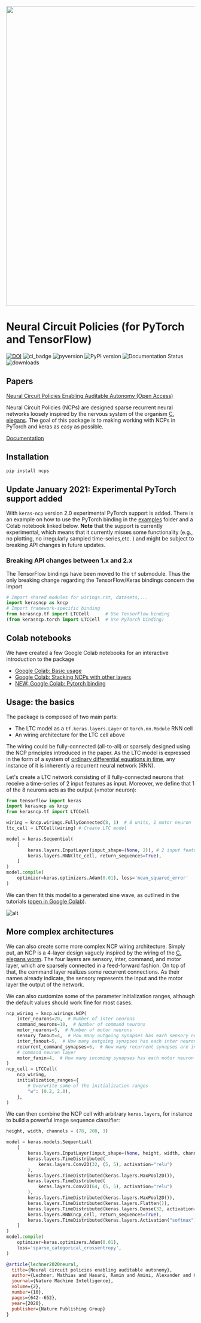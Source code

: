 <div align="center"><img src="https://raw.githubusercontent.com/mlech26l/ncps/master/docs/img/banner.png" width="800"/></div>

# Neural Circuit Policies (for PyTorch and TensorFlow)

[![DOI](https://zenodo.org/badge/290199641.svg)](https://zenodo.org/badge/latestdoi/290199641)
![ci_badge](https://github.com/mlech26l/ncps/actions/workflows/python-test.yml/badge.svg) 
![pyversion](misc/pybadge.svg)
![PyPI version](https://img.shields.io/pypi/v/ncps)
![Documentation Status](https://readthedocs.org/projects/ncps/badge/?version=latest)
![downloads](https://img.shields.io/pypi/dm/ncps)

## Papers

[Neural Circuit Policies Enabling Auditable Autonomy (Open Access)](https://publik.tuwien.ac.at/files/publik_292280.pdf)

Neural Circuit Policies (NCPs) are designed sparse recurrent neural networks loosely inspired by the nervous system of the organism [C. elegans](http://www.wormbook.org/chapters/www_celegansintro/celegansintro.html). 
The goal of this package is to making working with NCPs in PyTorch and keras as easy as possible.

[Documentation](https://ncps.readthedocs.io/en/latest/index.html)

## Installation

```bash
pip install ncps
```


## Update January 2021: Experimental PyTorch support added

With ```keras-ncp``` version 2.0 experimental PyTorch support is added. There is an example on how to use the PyTorch binding in the [examples](https://github.com/mlech26l/keras-ncp/blob/master/examples/pt_example.py) folder and a Colab notebook linked below.
**Note** that the support is currently experimental, which means that it currently misses some functionality (e.g., no plotting, no irregularly sampled time-series,etc. ) and might be subject to breaking API changes in future updates.


### Breaking API changes between 1.x and 2.x

The TensorFlow bindings have been moved to the ```tf``` submodule. Thus the only breaking change regarding the TensorFlow/Keras bindings concern the import


```python
# Import shared modules for wirings.rst, datasets,...
import kerasncp as kncp
# Import framework-specific binding
from kerasncp.tf import LTCCell      # Use TensorFlow binding
(from kerasncp.torch import LTCCell  # Use PyTorch binding)
```

## Colab notebooks

We have created a few Google Colab notebooks for an interactive introduction to the package

- [Google Colab: Basic usage](https://colab.research.google.com/drive/1IvVXVSC7zZPo5w-PfL3mk1MC3PIPw7Vs?usp=sharing)
- [Google Colab: Stacking NCPs with other layers](https://colab.research.google.com/drive/1-mZunxqVkfZVBXNPG0kTSKUNQUSdZiBI?usp=sharing)
- [NEW: Google Colab: Pytorch binding](https://colab.research.google.com/drive/1VWoGcpyqGvrUOUzH7ccppE__m-n1cAiI?usp=sharing)

## Usage: the basics

The package is composed of two main parts: 

- The LTC model as a ```tf.keras.layers.Layer``` or ```torch.nn.Module``` RNN cell
- An wiring architecture for the LTC cell above

The wiring could be fully-connected (all-to-all) or sparsely designed using the NCP principles introduced in the paper.
As the LTC model is expressed in the form of a system of [ordinary differential equations in time](https://arxiv.org/abs/2006.04439), any instance of it is inherently a recurrent neural network (RNN).

Let's create a LTC network consisting of 8 fully-connected neurons that receive a time-series of 2 input features as input. Moreover, we define that 1 of the 8 neurons acts as the output (=motor neuron):

```python
from tensorflow import keras
import kerasncp as kncp
from kerasncp.tf import LTCCell

wiring = kncp.wirings.FullyConnected(8, 1)  # 8 units, 1 motor neuron
ltc_cell = LTCCell(wiring) # Create LTC model

model = keras.Sequential(
    [
        keras.layers.InputLayer(input_shape=(None, 2)), # 2 input features
        keras.layers.RNN(ltc_cell, return_sequences=True),
    ]
)
model.compile(
    optimizer=keras.optimizers.Adam(0.01), loss='mean_squared_error'
)

```


We can then fit this model to a generated sine wave, as outlined in the tutorials ([open in Google Colab](https://colab.research.google.com/drive/1IvVXVSC7zZPo5w-PfL3mk1MC3PIPw7Vs?usp=sharing)).

![alt](misc/sine.webp)

## More complex architectures

We can also create some more complex NCP wiring architecture. 
Simply put, an NCP is a 4-layer design vaguely inspired by the wiring of the [C. elegans worm](https://wormwiring.org/). The four layers are sensory, inter, command, and motor layer, which are sparsely connected in a feed-forward fashion. On top of that, the command layer realizes some recurrent connections. As their names already indicate, the sensory represents the input and the motor layer the output of the network.

We can also customize some of the parameter initialization ranges, although the default values should work fine for most cases.
```python
ncp_wiring = kncp.wirings.NCP(
    inter_neurons=20,  # Number of inter neurons
    command_neurons=10,  # Number of command neurons
    motor_neurons=5,  # Number of motor neurons
    sensory_fanout=4,  # How many outgoing synapses has each sensory neuron
    inter_fanout=5,  # How many outgoing synapses has each inter neuron
    recurrent_command_synapses=6,  # Now many recurrent synapses are in the
    # command neuron layer
    motor_fanin=4,  # How many incoming synapses has each motor neuron
)
ncp_cell = LTCCell(
    ncp_wiring,
    initialization_ranges={
        # Overwrite some of the initialization ranges
        "w": (0.2, 2.0),
    },
)
```

We can then combine the NCP cell with arbitrary ```keras.layers```, for instance to build a powerful image sequence classifier:

```python
height, width, channels = (78, 200, 3)

model = keras.models.Sequential(
    [
        keras.layers.InputLayer(input_shape=(None, height, width, channels)),
        keras.layers.TimeDistributed(
            keras.layers.Conv2D(32, (5, 5), activation="relu")
        ),
        keras.layers.TimeDistributed(keras.layers.MaxPool2D()),
        keras.layers.TimeDistributed(
            keras.layers.Conv2D(64, (5, 5), activation="relu")
        ),
        keras.layers.TimeDistributed(keras.layers.MaxPool2D()),
        keras.layers.TimeDistributed(keras.layers.Flatten()),
        keras.layers.TimeDistributed(keras.layers.Dense(32, activation="relu")),
        keras.layers.RNN(ncp_cell, return_sequences=True),
        keras.layers.TimeDistributed(keras.layers.Activation("softmax")),
    ]
)
model.compile(
    optimizer=keras.optimizers.Adam(0.01),
    loss='sparse_categorical_crossentropy',
)
```

```bib
@article{lechner2020neural,
  title={Neural circuit policies enabling auditable autonomy},
  author={Lechner, Mathias and Hasani, Ramin and Amini, Alexander and Henzinger, Thomas A and Rus, Daniela and Grosu, Radu},
  journal={Nature Machine Intelligence},
  volume={2},
  number={10},
  pages={642--652},
  year={2020},
  publisher={Nature Publishing Group}
}
```
